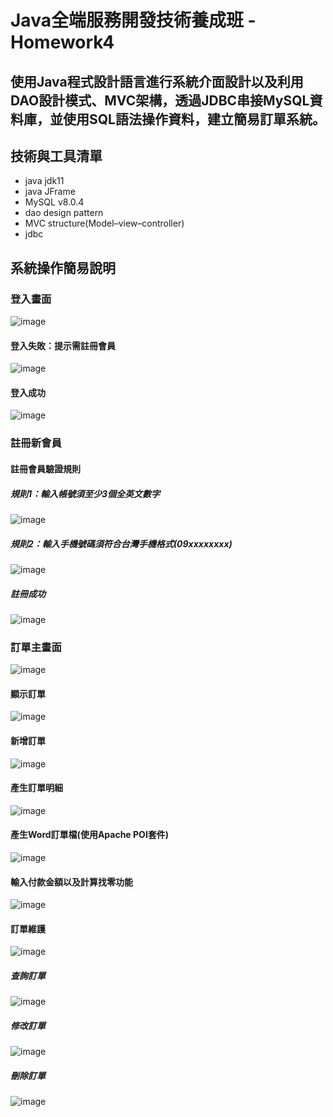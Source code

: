 # Java全端服務開發技術養成班 - Homework4
## 使用Java程式設計語言進行系統介面設計以及利用DAO設計模式、MVC架構，透過JDBC串接MySQL資料庫，並使用SQL語法操作資料，建立簡易訂單系統。
## 技術與工具清單
- java jdk11
- java JFrame
- MySQL v8.0.4
- dao design pattern
- MVC structure(Model–view–controller)
- jdbc

## 系統操作簡易說明
### 登入畫面
![image](./images/loginUI.jpg)
#### 登入失敗：提示需註冊會員
![image](./images/login_error.jpg)
#### 登入成功
![image](./images/login_success.jpg)
### 註冊新會員
#### 註冊會員驗證規則
##### 規則1：輸入帳號須至少3個全英文數字
![image](./images/VerifyUsername.jpg)
##### 規則2：輸入手機號碼須符合台灣手機格式(09xxxxxxxx)
![image](./images/VerifyMobileNo.jpg)
##### 註冊成功
![image](./images/RegSuccess.jpg)

### 訂單主畫面
![image](./images/order_main.jpg)
#### 顯示訂單
![image](./images/show_order_mainpage.jpg)
#### 新增訂單
![image](./images/add_order.jpg)
#### 產生訂單明細
![image](./images/gen_word_order.jpg)
#### 產生Word訂單檔(使用Apache POI套件)
![image](./images/word_order.jpg)
#### 輸入付款金額以及計算找零功能
![image](./images/changes.jpg)

#### 訂單維護
![image](./images/maintain_order.jpg)
##### 查詢訂單
![image](./images/query_order.jpg)
##### 修改訂單
![image](./images/update_order.jpg)
##### 刪除訂單
![image](./images/delete_order.jpg)
